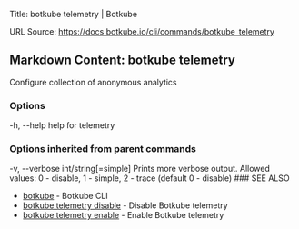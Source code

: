 Title: botkube telemetry | Botkube

URL Source: https://docs.botkube.io/cli/commands/botkube_telemetry

Markdown Content:
botkube telemetry[​](#botkube-telemetry"Directlinktobotkubetelemetry")
---------------------------------------------------------------------------

Configure collection of anonymous analytics

### Options[​](#options"DirectlinktoOptions")

-h, --help   help for telemetry

### Options inherited from parent commands[​](#options-inherited-from-parent-commands"DirectlinktoOptionsinheritedfromparentcommands")

-v, --verbose int/string[=simple] Prints more verbose output. Allowed values: 0 - disable, 1 - simple, 2 - trace (default 0 - disable) ### SEE ALSO[​](#see-also"DirectlinktoSEEALSO")

*   [botkube](https://docs.botkube.io/cli/commands/botkube) - Botkube CLI
*   [botkube telemetry disable](https://docs.botkube.io/cli/commands/botkube_telemetry_disable) - Disable Botkube telemetry
*   [botkube telemetry enable](https://docs.botkube.io/cli/commands/botkube_telemetry_enable) - Enable Botkube telemetry
